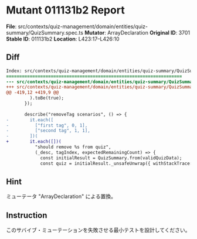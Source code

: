 # Mutant 011131b2 Report

**File**: src/contexts/quiz-management/domain/entities/quiz-summary/QuizSummary.spec.ts
**Mutator**: ArrayDeclaration
**Original ID**: 3701
**Stable ID**: 011131b2
**Location**: L423:17–L426:10

## Diff

```diff
Index: src/contexts/quiz-management/domain/entities/quiz-summary/QuizSummary.spec.ts
===================================================================
--- src/contexts/quiz-management/domain/entities/quiz-summary/QuizSummary.spec.ts	original
+++ src/contexts/quiz-management/domain/entities/quiz-summary/QuizSummary.spec.ts	mutated #3701
@@ -419,12 +419,9 @@
         ).toBe(true);
       });
 
       describe("removeTag scenarios", () => {
-        it.each([
-          ["first tag", 0, 1],
-          ["second tag", 1, 1],
-        ])(
+        it.each([])(
           "should remove %s from quiz",
           (_desc, tagIndex, expectedRemainingCount) => {
             const initialResult = QuizSummary.from(validQuizData);
             const quiz = initialResult._unsafeUnwrap({ withStackTrace: true });
```

## Hint

ミューテータ "ArrayDeclaration" による置換。

## Instruction

このサバイブ・ミューテーションを失敗させる最小テストを設計してください。
